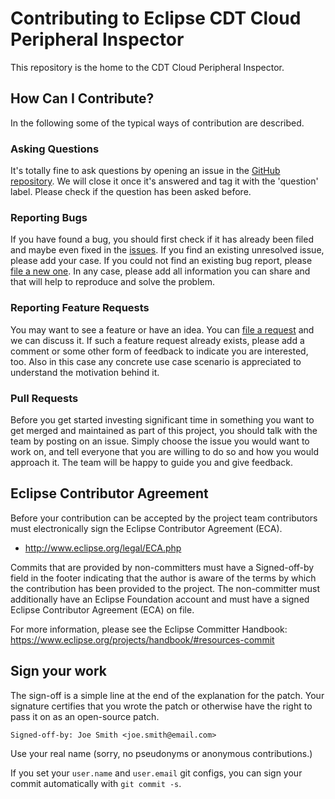 # Contributing to Eclipse CDT Cloud Peripheral Inspector

This repository is the home to the CDT Cloud Peripheral Inspector.

## How Can I Contribute?

In the following some of the typical ways of contribution are described.

### Asking Questions

It's totally fine to ask questions by opening an issue in the
[GitHub repository](https://github.com/eclipse-cdt-cloud/vscode-peripheral-inspector).
We will close it once it's answered and tag it with the 'question' label.
Please check if the question has been asked before.

### Reporting Bugs

If you have found a bug, you should first check if it has already been filed
and maybe even fixed in the
[issues](https://github.com/eclipse-cdt-cloud/vscode-peripheral-inspector/issues).
If you find an existing unresolved issue, please add your case. If you could not
find an existing bug report, please
[file a new one](https://github.com/eclipse-cdt-cloud/vscode-peripheral-inspector/issues/new/choose).
In any case, please add all information you can share and that will help to
reproduce and solve the problem.

### Reporting Feature Requests

You may want to see a feature or have an idea. You can
[file a request](https://github.com/eclipse-cdt-cloud/vscode-peripheral-inspector/issues/new/choose)
and we can discuss it. If such a feature request already exists, please add a comment
or some other form of feedback to indicate you are interested, too. Also in this
case any concrete use case scenario is appreciated to understand the motivation
behind it.

### Pull Requests

Before you get started investing significant time in something you want to get
merged and maintained as part of this project, you should talk with the team
by posting on an issue. Simply choose the issue you would want to work on, and tell everyone
that you are willing to do so and how you would approach it. The team will be
happy to guide you and give feedback.

## Eclipse Contributor Agreement

Before your contribution can be accepted by the project team contributors must
electronically sign the Eclipse Contributor Agreement (ECA).

* http://www.eclipse.org/legal/ECA.php

Commits that are provided by non-committers must have a Signed-off-by field in
the footer indicating that the author is aware of the terms by which the
contribution has been provided to the project. The non-committer must
additionally have an Eclipse Foundation account and must have a signed Eclipse
Contributor Agreement (ECA) on file.

For more information, please see the Eclipse Committer Handbook:
https://www.eclipse.org/projects/handbook/#resources-commit

## Sign your work

The sign-off is a simple line at the end of the explanation for the patch. Your
signature certifies that you wrote the patch or otherwise have the right to
pass it on as an open-source patch.

    Signed-off-by: Joe Smith <joe.smith@email.com>

Use your real name (sorry, no pseudonyms or anonymous contributions.)

If you set your `user.name` and `user.email` git configs, you can sign your
commit automatically with `git commit -s`.
